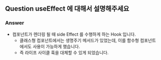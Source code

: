 ## Question useEffect 에 대해서 설명해주세요

### Answer

- 컴포넌트가 렌더링 될 때 side Effect 를 수행하게 하는 Hook 입니다.
  - 클래스형 컴포넌트에서는 생명주기 메서드가 있었는데, 이를 함수형 컴포넌트에서도 사용이 가능하게 했습니다.
  - 즉 라이프 사이클 훅을 대체할 수 있게 되었습니다.
